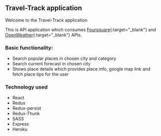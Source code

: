 ## Travel-Track application

Welcome to the Travel-Track application 

This is API application which consumes [Foursquare](https://developer.foursquare.com/){:target="_blank"} and [OpenWeather](https://openweathermap.org/){:target="_blank"} APIs.

### Basic functionality:

* Search popular places in chosen city and category
* Search current forecast in chosen city
* Shows place details which provides place info, google map link and fetch place tips for the user 

### Technology used

* React
* Redux
* Redux-persist
* Redux-Thunk
* SASS
* Express
* Heroku
